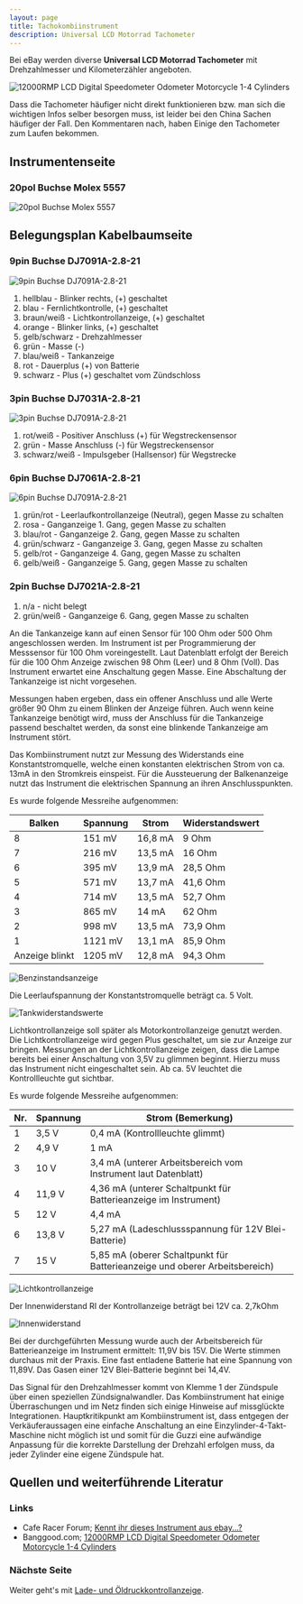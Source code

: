 ```yaml
---
layout: page
title: Tachokombiinstrument
description: Universal LCD Motorrad Tachometer
---
```


Bei eBay werden diverse __Universal LCD Motorrad Tachometer__ mit Drehzahlmesser und Kilometerzähler angeboten.

![12000RMP LCD Digital Speedometer Odometer Motorcycle 1-4 Cylinders](images/1f288ea0-4b53-48eb-83f8-2e735e214100.jpg)

Dass die Tachometer häufiger nicht direkt funktionieren bzw. man sich die wichtigen Infos selber besorgen muss, ist leider bei den China Sachen häufiger der Fall. Den Kommentaren nach, haben Einige den Tachometer zum Laufen bekommen.

## Instrumentenseite
### 20pol Buchse Molex 5557
![20pol Buchse Molex 5557](images/20pol_Molex_5557.png)

## Belegungsplan Kabelbaumseite
### 9pin Buchse DJ7091A-2.8-21
![9pin Buchse DJ7091A-2.8-21](images/9pol_DJ7091A-2.8-21.png)

1. hellblau - Blinker rechts, (+) geschaltet
2. blau - Fernlichtkontrolle, (+) geschaltet
3. braun/weiß - Lichtkontrollanzeige, (+) geschaltet
4. orange - Blinker links, (+) geschaltet
5. gelb/schwarz - Drehzahlmesser
6. grün - Masse (-)
7. blau/weiß - Tankanzeige
8. rot - Dauerplus (+) von Batterie
9. schwarz - Plus (+) geschaltet vom Zündschloss

### 3pin Buchse DJ7031A-2.8-21
![3pin Buchse DJ7091A-2.8-21](images/3pol_DJ7091A-2.8-21.png)

1. rot/weiß - Positiver Anschluss (+) für Wegstreckensensor
2. grün - Masse Anschluss (-) für Wegstreckensensor
3. schwarz/weiß - Impulsgeber (Hallsensor) für Wegstrecke

### 6pin Buchse DJ7061A-2.8-21
![6pin Buchse DJ7091A-2.8-21](images/6pol_DJ7091A-2.8-21.png)

1. grün/rot - Leerlaufkontrollanzeige (Neutral), gegen Masse zu schalten
2. rosa - Ganganzeige 1. Gang, gegen Masse zu schalten
3. blau/rot - Ganganzeige 2. Gang, gegen Masse zu schalten
4. grün/schwarz - Ganganzeige 3. Gang, gegen Masse zu schalten
5. gelb/rot - Ganganzeige 4. Gang, gegen Masse zu schalten
6. gelb/weiß - Ganganzeige 5. Gang, gegen Masse zu schalten

### 2pin Buchse DJ7021A-2.8-21

1. n/a - nicht belegt
2. grün/weiß - Ganganzeige 6. Gang, gegen Masse zu schalten

An die Tankanzeige kann auf einen Sensor für 100 Ohm oder 500 Ohm angeschlossen werden. Im Instrument ist per Programmierung der Messsensor für 100 Ohm voreingestellt. Laut Datenblatt erfolgt der Bereich für die 100 Ohm Anzeige zwischen 98 Ohm (Leer) und 8 Ohm (Voll). Das Instrument erwartet eine Anschaltung gegen Masse. Eine Abschaltung der Tankanzeige ist nicht vorgesehen.

Messungen haben ergeben, dass ein offener Anschluss und alle Werte größer 90 Ohm zu einem Blinken der Anzeige führen. Auch wenn keine Tankanzeige benötigt wird, muss der Anschluss für die Tankanzeige passend beschaltet werden, da sonst eine blinkende Tankanzeige am Instrument stört. 

Das Kombiinstrument nutzt zur Messung des Widerstands eine Konstantstromquelle, welche einen konstanten elektrischen Strom von ca. 13mA in den Stromkreis einspeist. Für die Aussteuerung der Balkenanzeige nutzt das Instrument die elektrischen Spannung an ihren Anschlusspunkten.

Es wurde folgende Messreihe aufgenommen:

Balken | Spannung  | Strom  | Widerstandswert
--- | --- | --- | ---
8 | 151 mV | 16,8 mA | 9 Ohm
7 | 216 mV | 13,5 mA | 16 Ohm
6 | 395 mV | 13,9 mA | 28,5 Ohm
5 | 571 mV | 13,7 mA | 41,6 Ohm
4 | 714 mV | 13,5 mA | 52,7 Ohm
3 | 865 mV | 14 mA | 62 Ohm
2 | 998 mV | 13,5 mA | 73,9 Ohm
1 | 1121 mV | 13,1 mA | 85,9 Ohm
Anzeige blinkt | 1205 mV | 12,8 mA | 94,3 Ohm

![Benzinstandsanzeige](images/Benzinstandsanzeige.png)

Die Leerlaufspannung der Konstantstromquelle beträgt ca. 5 Volt.

![Tankwiderstandswerte](images/Tankwiderstandswerte.png)

Lichtkontrollanzeige soll später als Motorkontrollanzeige genutzt werden. Die Lichtkontrollanzeige wird gegen Plus geschaltet, um sie zur Anzeige zur bringen. Messungen an der Lichtkontrollanzeige zeigen, dass die Lampe bereits bei einer Anschaltung von 3,5V zu glimmen beginnt. Hierzu muss das Instrument nicht eingeschaltet sein. Ab ca. 5V leuchtet die Kontrollleuchte gut sichtbar.

Es wurde folgende Messreihe aufgenommen:

Nr. | Spannung | Strom (Bemerkung)
--- | --- | ---
1 | 3,5 V | 0,4 mA (Kontrollleuchte glimmt)
2 | 4,9 V | 1 mA
3 | 10 V | 3,4 mA (unterer Arbeitsbereich vom Instrument laut Datenblatt)
4 | 11,9 V | 4,36 mA (unterer Schaltpunkt für Batterieanzeige im Instrument)
5 | 12 V | 4,4 mA
6 | 13,8 V | 5,27 mA (Ladeschlussspannung für 12V Blei-Batterie)
7 | 15 V | 5,85 mA (oberer Schaltpunkt für Batterieanzeige und oberer Arbeitsbereich)

![Lichtkontrollanzeige](images/Lichtkontrollanzeige.png)

Der Innenwiderstand RI der Kontrollanzeige beträgt bei 12V ca. 2,7kOhm

![Innenwiderstand](images/Innenwiderstand.png)

Bei der durchgeführten Messung wurde auch der Arbeitsbereich für Batterieanzeige im Instrument ermittelt: 11,9V bis 15V. Die Werte stimmen durchaus mit der Praxis. Eine fast entladene Batterie hat eine Spannung von 11,89V. Das Gasen einer 12V Blei-Batterie beginnt bei 14,4V.

Das Signal für den Drehzahlmesser kommt von Klemme 1 der Zündspule über einen speziellen Zündsignalwandler. Das Kombiinstrument hat einige Überraschungen und im Netz finden sich einige Hinweise auf missglückte Integrationen. Hauptkritikpunkt am Kombiinstrument ist, dass entgegen der Verkäuferaussagen eine einfache Anschaltung an eine Einzylinder-4-Takt-Maschine nicht möglich ist und somit für die Guzzi eine aufwändige Anpassung für die korrekte Darstellung der Drehzahl erfolgen muss, da jeder Zylinder eine eigene Zündspule hat.

## Quellen und weiterführende Literatur

### Links
- Cafe Racer Forum; [Kennt ihr dieses Instrument aus ebay...?](http://www.caferacer-forum.de/viewtopic.php?f=43&t=15340&p=234461)
- Banggood.com; [12000RMP LCD Digital Speedometer Odometer Motorcycle 1-4 Cylinders](http://www.banggood.com/en/12000-RMP-LCD-Digital-Speedometer-Odometer-Motorcycle-1-4-Cylinders-p-972677.html)

### Nächste Seite
Weiter geht's mit [Lade- und Öldruckkontrollanzeige](pages/kontrollanzeige_1.html).
